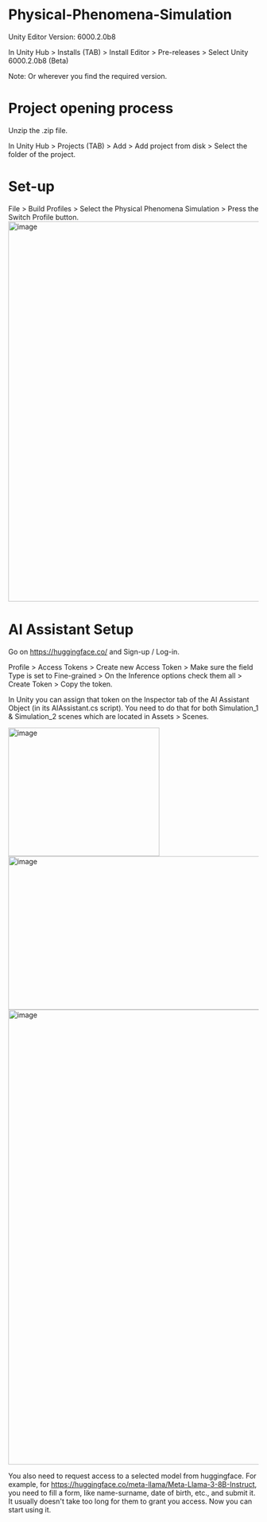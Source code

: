 # Physical-Phenomena-Simulation

Unity Editor Version: 6000.2.0b8

In Unity Hub > Installs (TAB) > Install Editor > Pre-releases > Select Unity 6000.2.0b8 (Beta)

Note: Or wherever you find the required version.

# Project opening process

Unzip the .zip file.

In Unity Hub > Projects (TAB) > Add > Add project from disk > Select the folder of the project.


# Set-up

File > Build Profiles > Select the Physical Phenomena Simulation > Press the Switch Profile button.
<img width="912" height="763" alt="image" src="https://github.com/user-attachments/assets/d7db6951-950c-49ec-a149-7abdc73bd0aa" />


#  AI Assistant Setup

Go on https://huggingface.co/ and Sign-up / Log-in. 

Profile > Access Tokens > Create new Access Token > Make sure the field Type is set to Fine-grained > On the Inference options check them all > Create Token > Copy the token.


In Unity you can assign that token on the Inspector tab of the AI Assistant Object (in its AIAssistant.cs script). You need to do that for both Simulation_1 & Simulation_2 scenes which are located in Assets > Scenes.

<img width="304" height="258" alt="image" src="https://github.com/user-attachments/assets/10ca6cad-08a2-4eb7-b382-63191d318808" />

<img width="639" height="308" alt="image" src="https://github.com/user-attachments/assets/98b5201a-4912-4b09-acd8-6da8a4c1e02c" />

<img width="612" height="913" alt="image" src="https://github.com/user-attachments/assets/577ccab8-bd1c-41b2-b7c2-7231fcc9cd91" />



You also need to request access to a selected model from huggingface. For example, for https://huggingface.co/meta-llama/Meta-Llama-3-8B-Instruct, you need to fill a form, like name-surname, date of birth, etc., and submit it. It usually doesn't take too long for them to grant you access. Now you can start using it.
